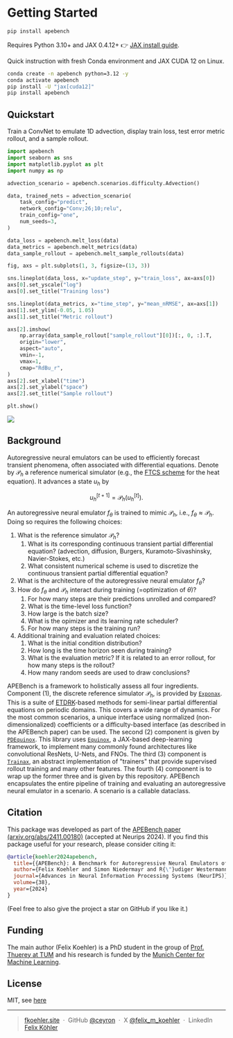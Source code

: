 # Getting Started

```bash
pip install apebench
```

Requires Python 3.10+ and JAX 0.4.12+ 👉 [JAX install guide](https://jax.readthedocs.io/en/latest/installation.html).

Quick instruction with fresh Conda environment and JAX CUDA 12 on Linux.

```bash
conda create -n apebench python=3.12 -y
conda activate apebench
pip install -U "jax[cuda12]"
pip install apebench
```

## Quickstart

Train a ConvNet to emulate 1D advection, display train loss, test error metric
rollout, and a sample rollout.

```python
import apebench
import seaborn as sns
import matplotlib.pyplot as plt
import numpy as np

advection_scenario = apebench.scenarios.difficulty.Advection()

data, trained_nets = advection_scenario(
    task_config="predict",
    network_config="Conv;26;10;relu",
    train_config="one",
    num_seeds=3,
)

data_loss = apebench.melt_loss(data)
data_metrics = apebench.melt_metrics(data)
data_sample_rollout = apebench.melt_sample_rollouts(data)

fig, axs = plt.subplots(1, 3, figsize=(13, 3))

sns.lineplot(data_loss, x="update_step", y="train_loss", ax=axs[0])
axs[0].set_yscale("log")
axs[0].set_title("Training loss")

sns.lineplot(data_metrics, x="time_step", y="mean_nRMSE", ax=axs[1])
axs[1].set_ylim(-0.05, 1.05)
axs[1].set_title("Metric rollout")

axs[2].imshow(
    np.array(data_sample_rollout["sample_rollout"][0])[:, 0, :].T,
    origin="lower",
    aspect="auto",
    vmin=-1,
    vmax=1,
    cmap="RdBu_r",
)
axs[2].set_xlabel("time")
axs[2].set_ylabel("space")
axs[2].set_title("Sample rollout")

plt.show()
```

![](https://github.com/user-attachments/assets/10f968f4-2b30-4972-8753-22b7fad208ed)

## Background

Autoregressive neural emulators can be used to efficiently forecast transient
phenomena, often associated with differential equations. Denote by
$\mathcal{P}_h$ a reference numerical simulator (e.g., the [FTCS
scheme](https://en.wikipedia.org/wiki/FTCS_scheme) for the heat equation). It
advances a state $u_h$ by

$$
u_h^{[t+1]} = \mathcal{P}_h(u_h^{[t]}).
$$

An autoregressive neural emulator $f_\theta$ is trained to mimic $\mathcal{P}_h$, i.e., $f_\theta \approx \mathcal{P}_h$. Doing so requires the following choices:

1. What is the reference simulator $\mathcal{P}_h$?
    1. What is its corresponding continuous transient partial differential
        equation? (advection, diffusion, Burgers, Kuramoto-Sivashinsky,
        Navier-Stokes, etc.)
    2. What consistent numerical scheme is used to discretize the continuous
        transient partial differential equation?
2. What is the architecture of the autoregressive neural emulator $f_\theta$?
3. How do $f_\theta$ and $\mathcal{P}_h$ interact during training (=optimization
    of $\theta$)?
    1. For how many steps are their predictions unrolled and compared?
    2. What is the time-level loss function?
    3. How large is the batch size?
    4. What is the opimizer and its learning rate scheduler?
    5. For how many steps is the training run?
4. Additional training and evaluation related choices:
    1. What is the initial condition distribution?
    2. How long is the time horizon seen during training?
    3. What is the evaluation metric? If it is related to an error rollout, for
        how many steps is the rollout?
    4. How many random seeds are used to draw conclusions?

APEBench is a framework to holistically assess all four ingredients. Component
(1), the discrete reference simulator $\mathcal{P}_h$, is provided by
[`Exponax`](https://github.com/Ceyron/exponax). This is a suite of
[ETDRK](https://www.sciencedirect.com/science/article/abs/pii/S0021999102969950)-based
methods for semi-linear partial differential equations on periodic domains. This
covers a wide range of dynamics. For the most common scenarios, a unique
interface using normalized (non-dimensionalized) coefficients or a
difficulty-based interface (as described in the APEBench paper) can be used. The
second (2) component is given by
[`PDEquinox`](https://github.com/Ceyron/pdequinox). This library uses
[`Equinox`](https://github.com/patrick-kidger/equinox), a JAX-based
deep-learning framework, to implement many commonly found architectures like
convolutional ResNets, U-Nets, and FNOs. The third (3) component is
[`Trainax`](https://github.com/Ceyron/trainax), an abstract implementation of
"trainers" that provide supervised rollout training and many other features. The
fourth (4) component is to wrap up the former three and is given by this
repository.
APEBench encapsulates the entire pipeline of training and evaluating an
autoregressive neural emulator in a scenario. A scenario is a callable
dataclass.

## Citation

This package was developed as part of the [APEBench paper
(arxiv.org/abs/2411.00180)](https://arxiv.org/abs/2411.00180) (accepted at
Neurips 2024). If you find this package useful for your research, please
consider citing it:

```bibtex
@article{koehler2024apebench,
  title={{APEBench}: A Benchmark for Autoregressive Neural Emulators of {PDE}s},
  author={Felix Koehler and Simon Niedermayr and R{\"}udiger Westermann and Nils Thuerey},
  journal={Advances in Neural Information Processing Systems (NeurIPS)},
  volume={38},
  year={2024}
}
```

(Feel free to also give the project a star on GitHub if you like it.)

## Funding

The main author (Felix Koehler) is a PhD student in the group of [Prof. Thuerey at TUM](https://ge.in.tum.de/) and his research is funded by the [Munich Center for Machine Learning](https://mcml.ai/).

## License

MIT, see [here](https://github.com/Ceyron/apebench/blob/main/LICENSE.txt)

---

> [fkoehler.site](https://fkoehler.site/) &nbsp;&middot;&nbsp;
> GitHub [@ceyron](https://github.com/ceyron) &nbsp;&middot;&nbsp;
> X [@felix_m_koehler](https://twitter.com/felix_m_koehler) &nbsp;&middot;&nbsp;
> LinkedIn [Felix Köhler](https://www.linkedin.com/in/felix-koehler)